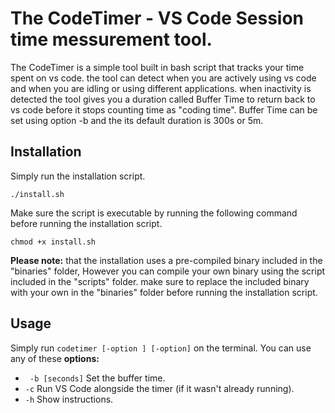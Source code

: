# The CodeTimer - VS Code Session time messurement tool.
The CodeTimer is a simple tool built in bash script that tracks your time spent on vs code. the tool can detect when you are actively using vs code and when you are idling or using different applications.
when inactivity is detected the tool gives you a duration called Buffer Time to return back to vs code before it stops counting time as "coding time".
Buffer Time can be set using option -b and the its default duration is 300s or 5m.    

## Installation

Simply run the installation script.

    ./install.sh

Make sure the script is executable by running the following command before running the installation script.

    chmod +x install.sh
**Please note:** that the installation uses a pre-compiled binary included in the "binaries" folder,
However you can compile your own binary using the script included in the "scripts" folder. make sure to replace the included binary with your own in the "binaries" folder before running the installation script.


## Usage

Simply run `codetimer [-option ] [-option]` on the terminal.
You can use any of these **options:**

 - ` -b [seconds]` Set the buffer time.
 - ` -c ` Run VS Code alongside the timer (if it wasn't already running).
 - ` -h ` Show instructions.
